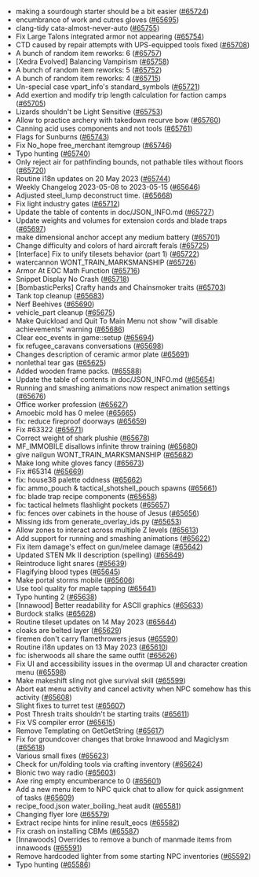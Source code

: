 * making a sourdough starter should be a bit easier ([#65724](https://github.com/CleverRaven/Cataclysm-DDA/pull/65724))
* encumbrance of work and cutres gloves ([#65695](https://github.com/CleverRaven/Cataclysm-DDA/pull/65695))
* clang-tidy cata-almost-never-auto ([#65755](https://github.com/CleverRaven/Cataclysm-DDA/pull/65755))
* Fix Large Talons integrated armor not appearing ([#65754](https://github.com/CleverRaven/Cataclysm-DDA/pull/65754))
* CTD caused by repair attempts with UPS-equipped tools fixed ([#65708](https://github.com/CleverRaven/Cataclysm-DDA/pull/65708))
* A bunch of random item reworks: 6 ([#65757](https://github.com/CleverRaven/Cataclysm-DDA/pull/65757))
* [Xedra Evolved] Balancing Vampirism ([#65758](https://github.com/CleverRaven/Cataclysm-DDA/pull/65758))
* A bunch of random item reworks: 5 ([#65752](https://github.com/CleverRaven/Cataclysm-DDA/pull/65752))
* A bunch of random item reworks: 4 ([#65715](https://github.com/CleverRaven/Cataclysm-DDA/pull/65715))
* Un-special case vpart_info's standard_symbols ([#65721](https://github.com/CleverRaven/Cataclysm-DDA/pull/65721))
* Add exertion and modify trip length calculation for faction camps ([#65705](https://github.com/CleverRaven/Cataclysm-DDA/pull/65705))
* Lizards shouldn't be Light Sensitive ([#65753](https://github.com/CleverRaven/Cataclysm-DDA/pull/65753))
* Allow to practice archery with takedown recurve bow ([#65760](https://github.com/CleverRaven/Cataclysm-DDA/pull/65760))
* Canning acid uses components and not tools ([#65761](https://github.com/CleverRaven/Cataclysm-DDA/pull/65761))
* Flags for Sunburns ([#65743](https://github.com/CleverRaven/Cataclysm-DDA/pull/65743))
* Fix No_hope free_merchant itemgroup ([#65746](https://github.com/CleverRaven/Cataclysm-DDA/pull/65746))
* Typo hunting ([#65740](https://github.com/CleverRaven/Cataclysm-DDA/pull/65740))
* Only reject air for pathfinding bounds, not pathable tiles without floors ([#65720](https://github.com/CleverRaven/Cataclysm-DDA/pull/65720))
* Routine i18n updates on 20 May 2023 ([#65744](https://github.com/CleverRaven/Cataclysm-DDA/pull/65744))
* Weekly Changelog 2023-05-08 to 2023-05-15 ([#65646](https://github.com/CleverRaven/Cataclysm-DDA/pull/65646))
* Adjusted steel_lump deconstruct time. ([#65668](https://github.com/CleverRaven/Cataclysm-DDA/pull/65668))
* Fix light industry gates ([#65712](https://github.com/CleverRaven/Cataclysm-DDA/pull/65712))
* Update the table of contents in doc/JSON_INFO.md ([#65727](https://github.com/CleverRaven/Cataclysm-DDA/pull/65727))
* Update weights and volumes for extension cords and blade traps ([#65697](https://github.com/CleverRaven/Cataclysm-DDA/pull/65697))
* make dimensional anchor accept any medium battery ([#65701](https://github.com/CleverRaven/Cataclysm-DDA/pull/65701))
* Change difficulty and colors of hard aircraft ferals ([#65725](https://github.com/CleverRaven/Cataclysm-DDA/pull/65725))
* [Interface] Fix to unify tilesets behavior (part 1) ([#65722](https://github.com/CleverRaven/Cataclysm-DDA/pull/65722))
* watercannon WONT_TRAIN_MARKSMANSHIP ([#65726](https://github.com/CleverRaven/Cataclysm-DDA/pull/65726))
* Armor At EOC Math Function ([#65716](https://github.com/CleverRaven/Cataclysm-DDA/pull/65716))
* Snippet Display No Crash ([#65718](https://github.com/CleverRaven/Cataclysm-DDA/pull/65718))
* [BombasticPerks] Crafty hands and Chainsmoker traits ([#65703](https://github.com/CleverRaven/Cataclysm-DDA/pull/65703))
* Tank top cleanup ([#65683](https://github.com/CleverRaven/Cataclysm-DDA/pull/65683))
* Nerf Beehives ([#65690](https://github.com/CleverRaven/Cataclysm-DDA/pull/65690))
* vehicle_part cleanup ([#65675](https://github.com/CleverRaven/Cataclysm-DDA/pull/65675))
* Make Quickload and Quit To Main Menu not show "will disable achievements" warning ([#65686](https://github.com/CleverRaven/Cataclysm-DDA/pull/65686))
* Clear eoc_events in game::setup ([#65694](https://github.com/CleverRaven/Cataclysm-DDA/pull/65694))
* fix refugee_caravans conversations ([#65698](https://github.com/CleverRaven/Cataclysm-DDA/pull/65698))
* Changes description of ceramic armor plate ([#65691](https://github.com/CleverRaven/Cataclysm-DDA/pull/65691))
* nonlethal tear gas ([#65625](https://github.com/CleverRaven/Cataclysm-DDA/pull/65625))
* Added wooden frame packs. ([#65588](https://github.com/CleverRaven/Cataclysm-DDA/pull/65588))
* Update the table of contents in doc/JSON_INFO.md ([#65654](https://github.com/CleverRaven/Cataclysm-DDA/pull/65654))
* Running and smashing animations now respect animation settings ([#65676](https://github.com/CleverRaven/Cataclysm-DDA/pull/65676))
* Office worker profession ([#65627](https://github.com/CleverRaven/Cataclysm-DDA/pull/65627))
* Amoebic mold has 0 melee ([#65665](https://github.com/CleverRaven/Cataclysm-DDA/pull/65665))
* fix: reduce fireproof doorways ([#65659](https://github.com/CleverRaven/Cataclysm-DDA/pull/65659))
* Fix #63322 ([#65671](https://github.com/CleverRaven/Cataclysm-DDA/pull/65671))
* Correct weight of shark plushie ([#65678](https://github.com/CleverRaven/Cataclysm-DDA/pull/65678))
* MF_IMMOBILE disallows infinite throw training ([#65680](https://github.com/CleverRaven/Cataclysm-DDA/pull/65680))
* give nailgun WONT_TRAIN_MARKSMANSHIP ([#65682](https://github.com/CleverRaven/Cataclysm-DDA/pull/65682))
* Make long white gloves fancy ([#65673](https://github.com/CleverRaven/Cataclysm-DDA/pull/65673))
* Fix #65314 ([#65669](https://github.com/CleverRaven/Cataclysm-DDA/pull/65669))
* fix: house38 palette oddness ([#65662](https://github.com/CleverRaven/Cataclysm-DDA/pull/65662))
* fix: ammo_pouch & tactical_shotshell_pouch spawns ([#65661](https://github.com/CleverRaven/Cataclysm-DDA/pull/65661))
* fix: blade trap recipe components ([#65658](https://github.com/CleverRaven/Cataclysm-DDA/pull/65658))
* fix: tactical helmets flashlight pockets ([#65657](https://github.com/CleverRaven/Cataclysm-DDA/pull/65657))
* fix: fences over cabinets in the house of Jesus ([#65656](https://github.com/CleverRaven/Cataclysm-DDA/pull/65656))
* Missing ids from generate_overlay_ids.py ([#65653](https://github.com/CleverRaven/Cataclysm-DDA/pull/65653))
* Allow zones to interact across multiple Z levels ([#65613](https://github.com/CleverRaven/Cataclysm-DDA/pull/65613))
* Add support for running and smashing animations ([#65622](https://github.com/CleverRaven/Cataclysm-DDA/pull/65622))
* Fix item damage's effect on gun/melee damage ([#65642](https://github.com/CleverRaven/Cataclysm-DDA/pull/65642))
* Updated STEN Mk II description (spelling) ([#65649](https://github.com/CleverRaven/Cataclysm-DDA/pull/65649))
* Reintroduce light snares ([#65639](https://github.com/CleverRaven/Cataclysm-DDA/pull/65639))
* Flagifying blood types ([#65645](https://github.com/CleverRaven/Cataclysm-DDA/pull/65645))
* Make portal storms mobile ([#65606](https://github.com/CleverRaven/Cataclysm-DDA/pull/65606))
* Use tool quality for maple tapping ([#65641](https://github.com/CleverRaven/Cataclysm-DDA/pull/65641))
* Typo hunting 2 ([#65638](https://github.com/CleverRaven/Cataclysm-DDA/pull/65638))
* [Innawood] Better readability for ASCII graphics ([#65633](https://github.com/CleverRaven/Cataclysm-DDA/pull/65633))
* Burdock stalks ([#65628](https://github.com/CleverRaven/Cataclysm-DDA/pull/65628))
* Routine tileset updates on 14 May 2023 ([#65644](https://github.com/CleverRaven/Cataclysm-DDA/pull/65644))
* cloaks are belted layer ([#65629](https://github.com/CleverRaven/Cataclysm-DDA/pull/65629))
* firemen don't carry flamethrowers jesus ([#65590](https://github.com/CleverRaven/Cataclysm-DDA/pull/65590))
* Routine i18n updates on 13 May 2023 ([#65610](https://github.com/CleverRaven/Cataclysm-DDA/pull/65610))
* fix: isherwoods all share the same outfit ([#65626](https://github.com/CleverRaven/Cataclysm-DDA/pull/65626))
* Fix UI and accessibility issues in the overmap UI and character creation menu ([#65598](https://github.com/CleverRaven/Cataclysm-DDA/pull/65598))
* Make makeshift sling not give survival skill ([#65599](https://github.com/CleverRaven/Cataclysm-DDA/pull/65599))
* Abort eat menu activity and cancel activity when NPC somehow has this activity ([#65608](https://github.com/CleverRaven/Cataclysm-DDA/pull/65608))
* Slight fixes to turret test ([#65607](https://github.com/CleverRaven/Cataclysm-DDA/pull/65607))
* Post Thresh traits shouldn't be starting traits ([#65611](https://github.com/CleverRaven/Cataclysm-DDA/pull/65611))
* Fix VS compiler error ([#65615](https://github.com/CleverRaven/Cataclysm-DDA/pull/65615))
* Remove Templating on GetGetString ([#65617](https://github.com/CleverRaven/Cataclysm-DDA/pull/65617))
* Fix for groundcover changes that broke Innawood and Magiclysm ([#65618](https://github.com/CleverRaven/Cataclysm-DDA/pull/65618))
* Various small fixes ([#65623](https://github.com/CleverRaven/Cataclysm-DDA/pull/65623))
* Check for un/folding tools via crafting inventory ([#65624](https://github.com/CleverRaven/Cataclysm-DDA/pull/65624))
* Bionic two way radio ([#65603](https://github.com/CleverRaven/Cataclysm-DDA/pull/65603))
* Axe ring empty encumberance to 0 ([#65601](https://github.com/CleverRaven/Cataclysm-DDA/pull/65601))
* Add a new menu item to NPC quick chat to allow for quick assignment of tasks ([#65609](https://github.com/CleverRaven/Cataclysm-DDA/pull/65609))
* recipe_food.json water_boiling_heat audit ([#65581](https://github.com/CleverRaven/Cataclysm-DDA/pull/65581))
* Changing flyer lore ([#65579](https://github.com/CleverRaven/Cataclysm-DDA/pull/65579))
* Extract recipe hints for inline result_eocs ([#65582](https://github.com/CleverRaven/Cataclysm-DDA/pull/65582))
* Fix crash on installing CBMs ([#65587](https://github.com/CleverRaven/Cataclysm-DDA/pull/65587))
* [Innawoods] Overrides to remove a bunch of manmade items from innawoods ([#65591](https://github.com/CleverRaven/Cataclysm-DDA/pull/65591))
* Remove hardcoded lighter from some starting NPC inventories ([#65592](https://github.com/CleverRaven/Cataclysm-DDA/pull/65592))
* Typo hunting ([#65586](https://github.com/CleverRaven/Cataclysm-DDA/pull/65586))
